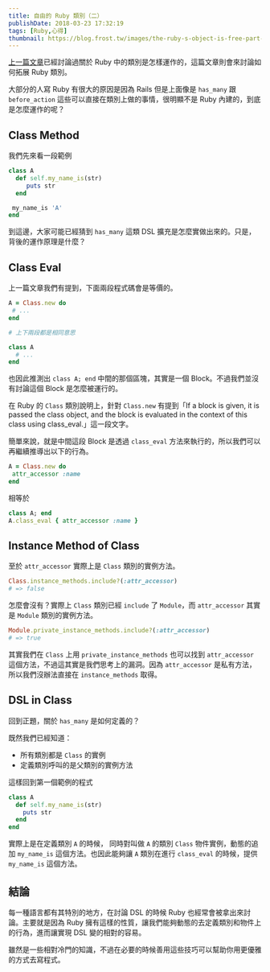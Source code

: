 ```yaml
---
title: 自由的 Ruby 類別（二）
publishDate: 2018-03-23 17:32:19
tags: [Ruby,心得]
thumbnail: https://blog.frost.tw/images/the-ruby-s-object-is-free-part-2/thumbnail.png
---
```


[上一篇文章](https://blog.frost.tw/posts/2017/10/22/The-ruby-s-class-is-free-Part-1/)已經討論過關於 Ruby 中的類別是怎樣運作的，這篇文章則會來討論如何拓展 Ruby 類別。

大部分的人寫 Ruby 有很大的原因是因為 Rails 但是上面像是 `has_many` 跟 `before_action` 這些可以直接在類別上做的事情，很明顯不是 Ruby 內建的，到底是怎麼運作的呢？

<!--more-->

## Class Method

我們先來看一段範例

```ruby
class A
  def self.my_name_is(str)
     puts str
  end

 my_name_is 'A'
end
```

到這邊，大家可能已經猜到 `has_many` 這類 DSL 擴充是怎麼實做出來的。只是，背後的運作原理是什麼？

## Class Eval

上一篇文章我們有提到，下面兩段程式碼會是等價的。

```ruby
A = Class.new do
 # ...
end

# 上下兩段都是相同意思

class A
  # ...
end
```

也因此推測出 `class A; end` 中間的那個區塊，其實是一個 Block。不過我們並沒有討論這個 Block 是怎麼被運行的。

在 Ruby 的 `Class` 類別說明上，針對 `Class.new` 有提到「If a block is given, it is passed the class object, and the block is evaluated in the context of this class using class_eval.」這一段文字。

簡單來說，就是中間這段 Block 是透過 `class_eval` 方法來執行的，所以我們可以再繼續推導出以下的行為。

```ruby
A = Class.new do
 attr_accessor :name
end
```

相等於

```ruby
class A; end
A.class_eval { attr_accessor :name }
```


## Instance Method of Class

至於 `attr_accessor` 實際上是 `Class` 類別的實例方法。

```ruby
Class.instance_methods.include?(:attr_accessor)
# => false
```

怎麼會沒有？實際上 `Class` 類別已經 `include` 了 `Module`，而 `attr_accessor` 其實是 `Module` 類別的實例方法。

```ruby
Module.private_instance_methods.include?(:attr_accessor)
# => true
```

其實我們在 `Class` 上用 `private_instance_methods` 也可以找到 `attr_accessor` 這個方法，不過這其實是我們思考上的漏洞。因為 `attr_accessor` 是私有方法，所以我們沒辦法直接在 `instance_methods` 取得。

## DSL in Class

回到正題，關於 `has_many` 是如何定義的？

既然我們已經知道：

* 所有類別都是 `Class` 的實例
* 定義類別呼叫的是父類別的實例方法

這樣回到第一個範例的程式

```ruby
class A
  def self.my_name_is(str)
    puts str
  end
end
```

實際上是在定義類別 `A` 的時候， 同時對叫做 `A` 的類別 `Class` 物件實例，動態的追加 `my_name_is` 這個方法。也因此能夠讓 `A` 類別在進行 `class_eval` 的時候，提供 `my_name_is` 這個方法。

## 結論

每一種語言都有其特別的地方，在討論 DSL 的時候 Ruby 也經常會被拿出來討論。主要就是因為 Ruby 擁有這樣的性質，讓我們能夠動態的去定義類別和物件上的行為，進而讓實現 DSL 變的相對的容易。

雖然是一些相對冷門的知識，不過在必要的時候善用這些技巧可以幫助你用更優雅的方式去寫程式。
